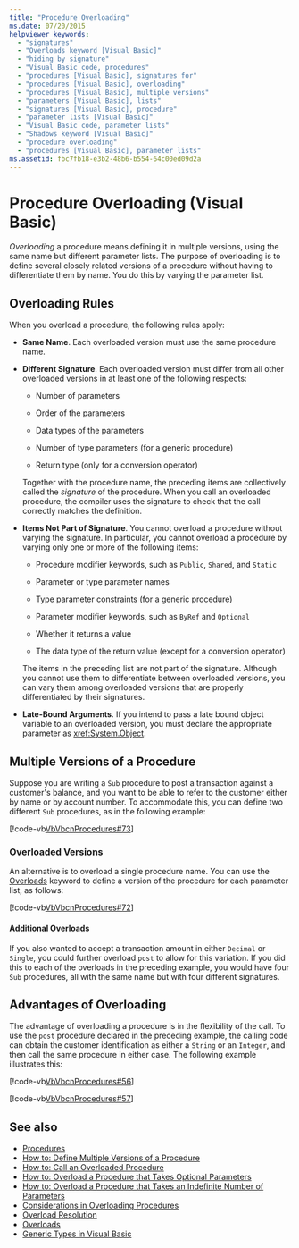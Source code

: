 ```yaml
---
title: "Procedure Overloading"
ms.date: 07/20/2015
helpviewer_keywords:
  - "signatures"
  - "Overloads keyword [Visual Basic]"
  - "hiding by signature"
  - "Visual Basic code, procedures"
  - "procedures [Visual Basic], signatures for"
  - "procedures [Visual Basic], overloading"
  - "procedures [Visual Basic], multiple versions"
  - "parameters [Visual Basic], lists"
  - "signatures [Visual Basic], procedure"
  - "parameter lists [Visual Basic]"
  - "Visual Basic code, parameter lists"
  - "Shadows keyword [Visual Basic]"
  - "procedure overloading"
  - "procedures [Visual Basic], parameter lists"
ms.assetid: fbc7fb18-e3b2-48b6-b554-64c00ed09d2a
---
```

# Procedure Overloading (Visual Basic)

*Overloading* a procedure means defining it in multiple versions, using the same name but different parameter lists. The purpose of overloading is to define several closely related versions of a procedure without having to differentiate them by name. You do this by varying the parameter list.

## Overloading Rules

When you overload a procedure, the following rules apply:

- **Same Name**. Each overloaded version must use the same procedure name.

- **Different Signature**. Each overloaded version must differ from all other overloaded versions in at least one of the following respects:

  - Number of parameters

  - Order of the parameters

  - Data types of the parameters

  - Number of type parameters (for a generic procedure)

  - Return type (only for a conversion operator)

  Together with the procedure name, the preceding items are collectively called the *signature* of the procedure. When you call an overloaded procedure, the compiler uses the signature to check that the call correctly matches the definition.

- **Items Not Part of Signature**. You cannot overload a procedure without varying the signature. In particular, you cannot overload a procedure by varying only one or more of the following items:

  - Procedure modifier keywords, such as `Public`, `Shared`, and `Static`

  - Parameter or type parameter names

  - Type parameter constraints (for a generic procedure)

  - Parameter modifier keywords, such as `ByRef` and `Optional`

  - Whether it returns a value

  - The data type of the return value (except for a conversion operator)

  The items in the preceding list are not part of the signature. Although you cannot use them to differentiate between overloaded versions, you can vary them among overloaded versions that are properly differentiated by their signatures.

- **Late-Bound Arguments**. If you intend to pass a late bound object variable to an overloaded version, you must declare the appropriate parameter as <xref:System.Object>.

## Multiple Versions of a Procedure

Suppose you are writing a `Sub` procedure to post a transaction against a customer's balance, and you want to be able to refer to the customer either by name or by account number. To accommodate this, you can define two different `Sub` procedures, as in the following example:

[!code-vb[VbVbcnProcedures#73](~/samples/snippets/visualbasic/VS_Snippets_VBCSharp/VbVbcnProcedures/VB/Class1.vb#73)]

### Overloaded Versions

An alternative is to overload a single procedure name. You can use the [Overloads](../../../language-reference/modifiers/overloads.md) keyword to define a version of the procedure for each parameter list, as follows:

[!code-vb[VbVbcnProcedures#72](~/samples/snippets/visualbasic/VS_Snippets_VBCSharp/VbVbcnProcedures/VB/Class1.vb#72)]

#### Additional Overloads

If you also wanted to accept a transaction amount in either `Decimal` or `Single`, you could further overload `post` to allow for this variation. If you did this to each of the overloads in the preceding example, you would have four `Sub` procedures, all with the same name but with four different signatures.

## Advantages of Overloading

The advantage of overloading a procedure is in the flexibility of the call. To use the `post` procedure declared in the preceding example, the calling code can obtain the customer identification as either a `String` or an `Integer`, and then call the same procedure in either case. The following example illustrates this:

[!code-vb[VbVbcnProcedures#56](~/samples/snippets/visualbasic/VS_Snippets_VBCSharp/VbVbcnProcedures/VB/Class1.vb#56)]

[!code-vb[VbVbcnProcedures#57](~/samples/snippets/visualbasic/VS_Snippets_VBCSharp/VbVbcnProcedures/VB/Class1.vb#57)]

## See also

- [Procedures](./index.md)
- [How to: Define Multiple Versions of a Procedure](./how-to-define-multiple-versions-of-a-procedure.md)
- [How to: Call an Overloaded Procedure](./how-to-call-an-overloaded-procedure.md)
- [How to: Overload a Procedure that Takes Optional Parameters](./how-to-overload-a-procedure-that-takes-optional-parameters.md)
- [How to: Overload a Procedure that Takes an Indefinite Number of Parameters](./how-to-overload-a-procedure-that-takes-an-indefinite-number-of-parameters.md)
- [Considerations in Overloading Procedures](./considerations-in-overloading-procedures.md)
- [Overload Resolution](./overload-resolution.md)
- [Overloads](../../../language-reference/modifiers/overloads.md)
- [Generic Types in Visual Basic](../data-types/generic-types.md)
